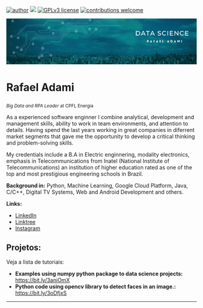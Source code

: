 [![author](https://img.shields.io/badge/author-rafaeladami-red.svg)](https://www.linkedin.com/in/rafaeladami/) [![](https://img.shields.io/badge/python-3.7+-blue.svg)](https://www.python.org/downloads/release/python-365/) [![GPLv3 license](https://img.shields.io/badge/License-GPLv3-blue.svg)](http://perso.crans.org/besson/LICENSE.html) [![contributions welcome](https://img.shields.io/badge/contributions-welcome-brightgreen.svg?style=flat)](https://github.com/pivotoadami/projetos-data-science)

<p align="center">
  <img src="banner.png" >
</p>

# Rafael Adami
<sub>*Big Data and RPA Leader* at CPFL Energia</sub>

As a experienced software enginner I combine analytical, development and management skills, ability to work in team environments, and attention to details. Having spend the last years working in great companies in diferrent market segments that gave me the opportunity to develop a critical thinking and problem-solving skills.

My credentials include a B.A in Electric enginnering, modality electronics, emphasis in Telecommunications from Inatel (National Institute of Telecommunications) an institution of higher education rated as one of the top and most prestigious engineering schools in Brazil. 


**Background in:** Python, Machine Learning, Google Cloud Platform, Java, C/C++, Digital TV Systems, Web and Android Development and others.

**Links:**
* [LinkedIn](https://www.linkedin.com/in/rafaeladami/)
* [Linktree](https://linktr.ee/rafael_adami)
* [Instagram](https://www.instagram.com/rafael_adami/)


## Projetos:
Veja a lista de tutoriais:

* **Examples using numpy python package to data science projects:** https://bit.ly/3aniOmX
* **Python code using opencv library to detect faces in an image.:** https://bit.ly/3oDfjxS

---




